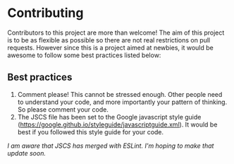 # Contributing

Contributors to this project are more than welcome! The aim of this project is to be as flexible as possible so there are not real restrictions on pull requests. However since this is a project aimed at newbies, it would be awesome to follow some best practices listed below:

## Best practices

1. Comment please! This cannot be stressed enough. Other people need to understand your code, and more importantly your pattern of thinking. So please    comment your code.
2. The JSCS file has been set to the Google javascript style guide (https://google.github.io/styleguide/javascriptguide.xml). It would be best if you followed this style guide for your code.

_I am aware that JSCS has merged with ESLint. I'm hoping to make that update soon._
